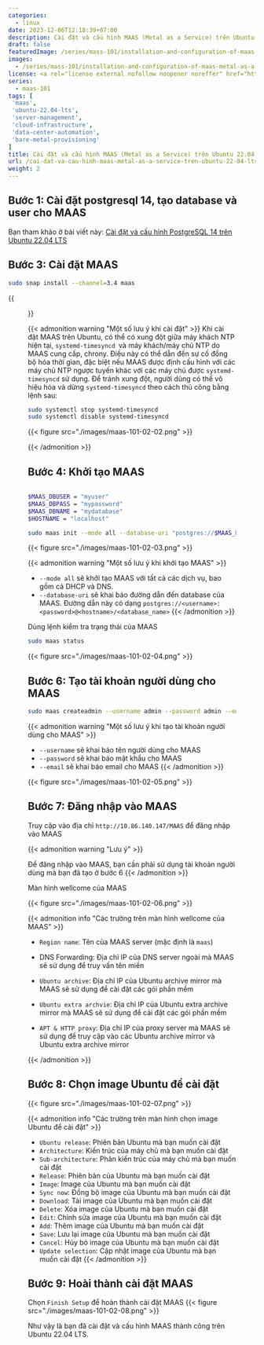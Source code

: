 ```yaml
---
categories:
  - linux
date: 2023-12-06T12:18:39+07:00
description: Cài đặt và cấu hình MAAS (Metal as a Service) trên Ubuntu 22.04 LTS cung cấp một giải pháp quản lý phần cứng vật lý hiệu quả, với khả năng tự động hóa và dễ dàng mở rộng. Quá trình này giúp tối ưu hóa cấu hình máy chủ và quản lý tài nguyên, hỗ trợ môi trường đám mây và trung tâm dữ liệu.
draft: false
featuredImage: /series/mass-101/installation-and-configuration-of-maas-metal-as-a-service-on-ubuntu-22-04-lts.webp
images:
  - /series/mass-101/installation-and-configuration-of-maas-metal-as-a-service-on-ubuntu-22-04-lts.webp
license: <a rel="license external nofollow noopener noreffer" href="https://creativecommons.org/licenses/by-nc/4.0/" target="_blank">CC BY-NC 4.0</a>
series:
  - maas-101
tags: [
 'maas',
 'ubuntu-22.04-lts',
 'server-management',
 'cloud-infrastructure',
 'data-center-automation',
 'bare-metal-provisioning'
]
title: Cài đặt và cấu hình MAAS (Metal as a Service) trên Ubuntu 22.04 LTS
url: /cai-dat-va-cau-hinh-maas-metal-as-a-service-tren-ubuntu-22-04-lts
weight: 2
---
```


## Bước 1: Cài đặt postgresql 14, tạo database và user cho MAAS

Bạn tham khảo ở bài viết này: [Cài đặt và cấu hình PostgreSQL 14 trên Ubuntu 22.04 LTS](/cai-dat-va-bao-mat-postgresql-14-tren-ubuntu-2404)

## Bước 3: Cài đặt MAAS

```bash
sudo snap install --channel=3.4 maas
```

{{<figure src="/images/maas-101-02-01.png" >}}

{{< admonition warning "Một số lưu ý khi cài đặt" >}}
Khi cài đặt MAAS trên Ubuntu, có thể có xung đột giữa máy khách NTP hiện tại, `systemd-timesyncd `và máy khách/máy chủ NTP do MAAS cung cấp, chrony. Điều này có thể dẫn đến sự cố đồng bộ hóa thời gian, đặc biệt nếu MAAS được định cấu hình với các máy chủ NTP ngược tuyến khác với các máy chủ được `systemd-timesyncd` sử dụng. Để tránh xung đột, người dùng có thể vô hiệu hóa và dừng `systemd-timesyncd` theo cách thủ công bằng lệnh sau:

```bash
sudo systemctl stop systemd-timesyncd
sudo systemctl disable systemd-timesyncd
```

{{< figure src="./images/maas-101-02-02.png" >}}

{{< /admonition >}}

## Bước 4: Khởi tạo MAAS

```bash

$MAAS_DBUSER = "myuser"
$MAAS_DBPASS = "mypassword"
$MAAS_DBNAME = "mydatabase"
$HOSTNAME = "localhost"

sudo maas init --mode all --database-uri "postgres://$MAAS_DBUSER:$MAAS_DBPASS@$HOSTNAME/$MAAS_DBNAME"
```

{{< figure src="./images/maas-101-02-03.png" >}}

{{< admonition warning "Một số lưu ý khi khởi tạo MAAS" >}}

- `--mode all` sẽ khởi tạo MAAS với tất cả các dịch vụ, bao gồm cả DHCP và DNS.
- `--database-uri` sẽ khai báo đường dẫn đến database của MAAS. Đường dẫn này có dạng `postgres://<username>:<password>@<hostname>/<database_name>`
  {{< /admonition >}}

Dùng lệnh kiểm tra trạng thái của MAAS

```bash
sudo maas status
```

{{< figure src="./images/maas-101-02-04.png" >}}

## Bước 6: Tạo tài khoản người dùng cho MAAS

```bash
sudo maas createadmin --username admin --password admin --email akitect.io@gmail.com
```

{{< admonition warning "Một số lưu ý khi tạo tài khoản người dùng cho MAAS" >}}

- `--username` sẽ khai báo tên người dùng cho MAAS
- `--password` sẽ khai báo mật khẩu cho MAAS
- `--email` sẽ khai báo email cho MAAS
  {{< /admonition >}}

{{< figure src="./images/maas-101-02-05.png" >}}

## Bước 7: Đăng nhập vào MAAS

Truy cập vào địa chỉ `http://10.86.140.147/MAAS` để đăng nhập vào MAAS

{{< admonition warning "Lưu ý" >}}

Để đăng nhập vào MAAS, bạn cần phải sử dụng tài khoản người dùng mà bạn đã tạo ở bước 6
{{< /admonition >}}

Màn hình wellcome của MAAS

{{< figure src="./images/maas-101-02-06.png" >}}

{{< admonition info "Các trường trên màn hình wellcome của MAAS" >}}

- `Region name`: Tên của MAAS server (mặc định là `maas`)
- DNS Forwarding: Địa chỉ IP của DNS server ngoài mà MAAS sẽ sử dụng để truy vấn tên miền
- `Ubuntu archive`: Địa chỉ IP của Ubuntu archive mirror mà MAAS sẽ sử dụng để cài đặt các gói phần mềm

- `Ubuntu extra archvie`: Địa chỉ IP của Ubuntu extra archive mirror mà MAAS sẽ sử dụng để cài đặt các gói phần mềm

- `APT & HTTP proxy`: Địa chỉ IP của proxy server mà MAAS sẽ sử dụng để truy cập vào các Ubuntu archive mirror và Ubuntu extra archive mirror

{{< /admonition >}}

## Bước 8: Chọn image Ubuntu để cài đặt

{{< figure src="./images/maas-101-02-07.png" >}}

{{< admonition info "Các trường trên màn hình chọn image Ubuntu để cài đặt" >}}

- `Ubuntu release`: Phiên bản Ubuntu mà bạn muốn cài đặt
- `Architecture`: Kiến trúc của máy chủ mà bạn muốn cài đặt
- `Sub-architecture`: Phân kiến trúc của máy chủ mà bạn muốn cài đặt
- `Release`: Phiên bản của Ubuntu mà bạn muốn cài đặt
- `Image`: Image của Ubuntu mà bạn muốn cài đặt
- `Sync now`: Đồng bộ image của Ubuntu mà bạn muốn cài đặt
- `Download`: Tải image của Ubuntu mà bạn muốn cài đặt
- `Delete`: Xóa image của Ubuntu mà bạn muốn cài đặt
- `Edit`: Chỉnh sửa image của Ubuntu mà bạn muốn cài đặt
- `Add`: Thêm image của Ubuntu mà bạn muốn cài đặt
- `Save`: Lưu lại image của Ubuntu mà bạn muốn cài đặt
- `Cancel`: Hủy bỏ image của Ubuntu mà bạn muốn cài đặt
- `Update selection`: Cập nhật image của Ubuntu mà bạn muốn cài đặt
  {{< /admonition >}}

## Bước 9: Hoài thành cài đặt MAAS

Chọn `Finish Setup` để hoàn thành cài đặt MAAS
{{< figure src="./images/maas-101-02-08.png" >}}

Như vậy là bạn đã cài đặt và cấu hình MAAS thành công trên Ubuntu 22.04 LTS.
